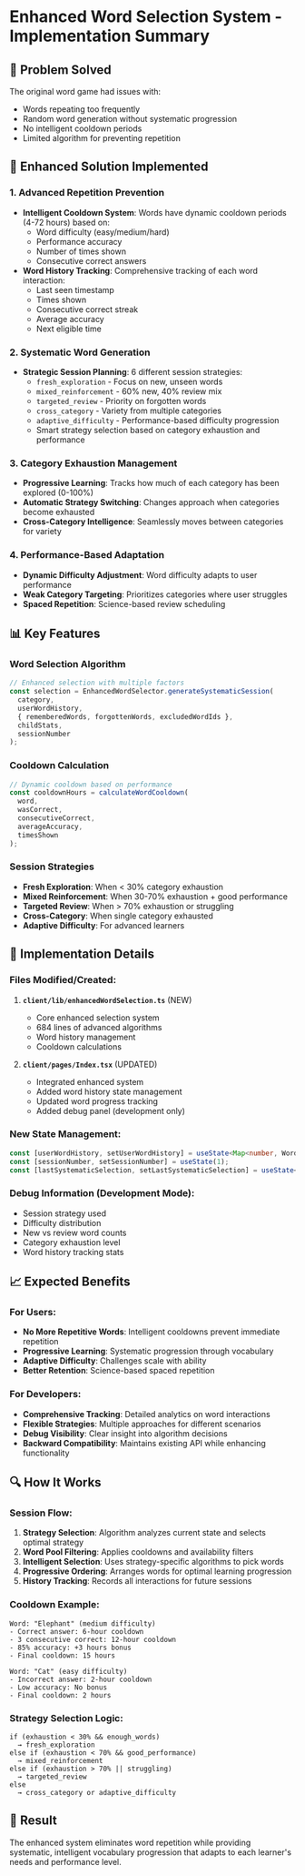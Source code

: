 # Enhanced Word Selection System - Implementation Summary

## 🎯 Problem Solved
The original word game had issues with:
- Words repeating too frequently
- Random word generation without systematic progression
- No intelligent cooldown periods
- Limited algorithm for preventing repetition

## 🚀 Enhanced Solution Implemented

### 1. **Advanced Repetition Prevention**
- **Intelligent Cooldown System**: Words have dynamic cooldown periods (4-72 hours) based on:
  - Word difficulty (easy/medium/hard)
  - Performance accuracy
  - Number of times shown
  - Consecutive correct answers
- **Word History Tracking**: Comprehensive tracking of each word interaction:
  - Last seen timestamp
  - Times shown
  - Consecutive correct streak
  - Average accuracy
  - Next eligible time

### 2. **Systematic Word Generation**
- **Strategic Session Planning**: 6 different session strategies:
  - `fresh_exploration` - Focus on new, unseen words
  - `mixed_reinforcement` - 60% new, 40% review mix
  - `targeted_review` - Priority on forgotten words
  - `cross_category` - Variety from multiple categories
  - `adaptive_difficulty` - Performance-based difficulty progression
  - Smart strategy selection based on category exhaustion and performance

### 3. **Category Exhaustion Management**
- **Progressive Learning**: Tracks how much of each category has been explored (0-100%)
- **Automatic Strategy Switching**: Changes approach when categories become exhausted
- **Cross-Category Intelligence**: Seamlessly moves between categories for variety

### 4. **Performance-Based Adaptation**
- **Dynamic Difficulty Adjustment**: Word difficulty adapts to user performance
- **Weak Category Targeting**: Prioritizes categories where user struggles
- **Spaced Repetition**: Science-based review scheduling

## 📊 Key Features

### Word Selection Algorithm
```typescript
// Enhanced selection with multiple factors
const selection = EnhancedWordSelector.generateSystematicSession(
  category,
  userWordHistory,
  { rememberedWords, forgottenWords, excludedWordIds },
  childStats,
  sessionNumber
);
```

### Cooldown Calculation
```typescript
// Dynamic cooldown based on performance
const cooldownHours = calculateWordCooldown(
  word,
  wasCorrect,
  consecutiveCorrect,
  averageAccuracy,
  timesShown
);
```

### Session Strategies
- **Fresh Exploration**: When < 30% category exhaustion
- **Mixed Reinforcement**: When 30-70% exhaustion + good performance
- **Targeted Review**: When > 70% exhaustion or struggling
- **Cross-Category**: When single category exhausted
- **Adaptive Difficulty**: For advanced learners

## 🔧 Implementation Details

### Files Modified/Created:
1. **`client/lib/enhancedWordSelection.ts`** (NEW)
   - Core enhanced selection system
   - 684 lines of advanced algorithms
   - Word history management
   - Cooldown calculations

2. **`client/pages/Index.tsx`** (UPDATED)
   - Integrated enhanced system
   - Added word history state management
   - Updated word progress tracking
   - Added debug panel (development only)

### New State Management:
```typescript
const [userWordHistory, setUserWordHistory] = useState<Map<number, WordHistory>>(new Map());
const [sessionNumber, setSessionNumber] = useState(1);
const [lastSystematicSelection, setLastSystematicSelection] = useState<SystematicWordSelection | null>(null);
```

### Debug Information (Development Mode):
- Session strategy used
- Difficulty distribution
- New vs review word counts
- Category exhaustion level
- Word history tracking stats

## 📈 Expected Benefits

### For Users:
- **No More Repetitive Words**: Intelligent cooldowns prevent immediate repetition
- **Progressive Learning**: Systematic progression through vocabulary
- **Adaptive Difficulty**: Challenges scale with ability
- **Better Retention**: Science-based spaced repetition

### For Developers:
- **Comprehensive Tracking**: Detailed analytics on word interactions
- **Flexible Strategies**: Multiple approaches for different scenarios
- **Debug Visibility**: Clear insight into algorithm decisions
- **Backward Compatibility**: Maintains existing API while enhancing functionality

## 🔍 How It Works

### Session Flow:
1. **Strategy Selection**: Algorithm analyzes current state and selects optimal strategy
2. **Word Pool Filtering**: Applies cooldowns and availability filters
3. **Intelligent Selection**: Uses strategy-specific algorithms to pick words
4. **Progressive Ordering**: Arranges words for optimal learning progression
5. **History Tracking**: Records all interactions for future sessions

### Cooldown Example:
```
Word: "Elephant" (medium difficulty)
- Correct answer: 6-hour cooldown
- 3 consecutive correct: 12-hour cooldown  
- 85% accuracy: +3 hours bonus
- Final cooldown: 15 hours

Word: "Cat" (easy difficulty)  
- Incorrect answer: 2-hour cooldown
- Low accuracy: No bonus
- Final cooldown: 2 hours
```

### Strategy Selection Logic:
```
if (exhaustion < 30% && enough_words) 
  → fresh_exploration
else if (exhaustion < 70% && good_performance) 
  → mixed_reinforcement  
else if (exhaustion > 70% || struggling) 
  → targeted_review
else 
  → cross_category or adaptive_difficulty
```

## 🎉 Result
The enhanced system eliminates word repetition while providing systematic, intelligent vocabulary progression that adapts to each learner's needs and performance level.

